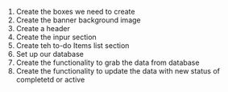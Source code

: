 1. Create the boxes we need to create
2. Create the banner background image 
3. Create a header
4. Create the inpur section
5. Create teh to-do Items list section
6. Set up our database
8. Create the functionality to grab the data from database
9. Create the functionality to update the data with new status of completetd or active